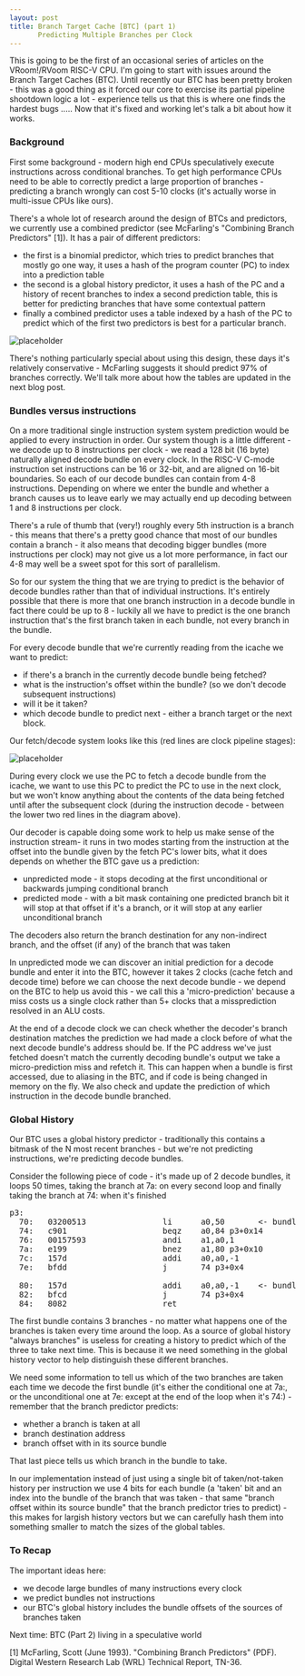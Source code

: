 ```yaml
---
layout: post
title: Branch Target Cache [BTC] (part 1)
       Predicting Multiple Branches per Clock
---
```


This is going to be the first of an occasional series of articles on the VRoom!/RVoom RISC-V 
CPU. I'm going to start with issues around the Branch Target Caches (BTC). Until recently our
BTC has been pretty broken - this was a good thing as it forced our core to exercise its 
partial pipeline shootdown logic a lot - experience tells us that this is where one finds the hardest bugs ..... Now
that it's fixed and working let's talk a bit about how it works.

### Background

First some background - modern high end CPUs speculatively execute instructions across
conditional branches. To get high performance CPUs need to be able to correctly predict
a large proportion of branches - predicting a branch wrongly can cost 5-10 clocks (it's actually worse in multi-issue 
CPUs like ours). 

There's a whole lot of research around the design of BTCs and predictors, we currently use a combined
predictor (see  McFarling's "Combining Branch Predictors" [1]). It has a pair of different predictors:
* the first is a binomial predictor, which tries to predict branches that mostly go one way, it uses a hash of the program counter
(PC) to index into a prediction table
* the second is a global history predictor, it uses a hash of the PC and
a history of recent branches to index a second prediction table, this is better for predicting
branches that have some contextual pattern
* finally a combined predictor uses a table indexed by a hash of 
the PC to predict which of the first two predictors is best for a particular branch.

![placeholder](/public/images/btc.svg "Branch Target Cache example")

There's nothing particularly special about using this design, these days it's relatively conservative - McFarling
suggests it should predict 97% of branches correctly. We'll talk more about how the tables are updated in the next
blog post.

### Bundles versus instructions

On a more traditional single instruction system
system prediction would be applied to every instruction in order.
Our system though is a little different - we decode up to 8 
instructions per clock - we read a 128 bit (16 byte) naturally aligned decode bundle on every clock.
In the RISC-V C-mode instruction set instructions can be 16 or 32-bit, and are aligned on 16-bit boundaries.
So each of our decode bundles can contain from 4-8 instructions.
Depending on where we enter the bundle and whether a branch causes us to leave early we may actually
end up decoding between 1 and 8 instructions per clock.

There's a rule of thumb that (very!) roughly every 5th instruction is a branch - this means that there's a
pretty good chance that most of our bundles contain a branch - it also means that decoding bigger
bundles (more instructions per clock) may not give us a lot more performance, in fact our 4-8 may well be a sweet spot
for this sort of parallelism.

So for our system the thing that we are trying to predict is the behavior of decode bundles rather
than that of individual instructions. It's entirely possible that there is more that one branch instruction in
a decode bundle in fact there could be up to 8 - luckily all we have to predict is the one branch instruction
that's the first branch taken in each bundle, not every branch in the bundle.

For every decode bundle that we're currently reading from the icache we
want to predict:

* if there's a branch in the currently decode bundle being fetched?
* what is the instruction's offset within the bundle? (so we don't decode subsequent instructions)
* will it be it taken?
* which decode bundle to predict next - either a branch target or the next block.

Our fetch/decode system looks like this (red lines are clock pipeline stages):

![placeholder](/public/images/fetch.svg "Instruction fetch architecture")

During every clock we use the PC to fetch a decode bundle from the icache, we want to use this PC to predict the PC to
use in the next clock, but we won't know anything about the contents of the data being fetched until after the subsequent clock
(during the instruction decode - between the lower two red lines in the diagram above).

Our decoder is capable doing some work to help us make sense of the instruction stream- it runs in two modes
starting from the instruction at the offset into the bundle given by the  fetch PC's lower bits, what it does 
depends on whether the BTC gave us a prediction:

* unpredicted mode - it stops decoding at the first unconditional or backwards jumping conditional branch
* predicted mode - with a bit mask containing one predicted branch bit it will stop at that offset if it's
a branch, or it will stop at any earlier unconditional branch

The decoders also return the branch destination for any non-indirect branch, and the offset (if any) of the 
branch that was taken 

In unpredicted mode we can discover an initial prediction for a decode bundle and enter it into the BTC, however
it takes 2 clocks (cache fetch and decode time) before we can choose the next decode bundle - we depend on the BTC
to help us avoid this - we call this a 'micro-prediction' because a miss costs us a single clock rather than
5+ clocks that a missprediction resolved in an ALU costs.

At the end of a decode clock we can check whether the decoder's branch destination matches the prediction we had made
a clock before of what the next decode bundle's address should be. If the PC address we've just fetched doesn't match
the currently decoding bundle's output we take a micro-prediction miss and refetch it. This can happen when a bundle
is first accessed, due to aliasing in the BTC, and if code is being changed in memory on the fly. We also check and update
the prediction of which instruction in the decode bundle branched.

### Global History

Our BTC uses a global history predictor - traditionally this contains a bitmask of the N most recent branches - but
we're not predicting instructions, we're predicting decode bundles.

Consider the following piece of code - it's made up of 2 decode bundles, it loops 50 times, taking the branch at
7a: on every second loop and finally taking the branch at 74: when it's finished

<pre>
p3:
  70:   03200513                li      a0,50		&lt;- bundle 1
  74:   c901                    beqz    a0,84 p3+0x14		
  76:   00157593                andi    a1,a0,1
  7a:   e199                    bnez    a1,80 p3+0x10
  7c:   157d                    addi    a0,a0,-1
  7e:   bfdd                    j       74 p3+0x4

  80:   157d                    addi    a0,a0,-1	&lt;- bundle 2
  82:   bfcd                    j       74 p3+0x4
  84:   8082                    ret
</pre>

The first bundle contains 3 branches - no matter what happens one of the branches is taken every time around
the loop. As a source of global history "always branches" is useless for creating a history
to predict which of the three to take next time. This is because it we need something in the global history
vector to help distinguish these different branches.

We need some information to tell us which of the two branches are taken each time we decode the first bundle (it's
either the conditional one at 7a:, or the unconditional one at 7e: except at the end of the loop when it's 74:) -
remember that the branch predictor predicts:

* whether a branch is taken at all
* branch destination address
* branch offset with in its source bundle

That last piece tells us which branch in the bundle to take.

In our implementation instead of just using 
a single bit of taken/not-taken history per instruction we use 4 bits for each bundle (a 'taken' bit and an index into the
bundle of the branch that was taken - that same "branch offset within its source bundle" that the 
branch predictor tries to predict) - this makes for largish history vectors but we can carefully hash them into 
something smaller to match the sizes of the global tables.

### To Recap

The important ideas here:

* we decode large bundles of many instructions every clock
* we predict bundles not instructions
* our BTC's global history includes the bundle offsets of the sources of branches taken

Next time: BTC (Part 2) living in a speculative world 

[1] McFarling, Scott (June 1993). "Combining Branch Predictors" (PDF). Digital Western Research Lab (WRL) Technical Report, TN-36.


